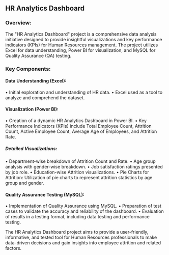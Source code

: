 ## HR Analytics Dashboard

### Overview:
The "HR Analytics Dashboard" project is a comprehensive data analysis initiative designed to provide insightful visualizations and key performance indicators (KPIs) for Human Resources management. The project utilizes Excel for data understanding, Power BI for visualization, and MySQL for Quality Assurance (QA) testing.
### Key Components:
#### Data Understanding (Excel):
•	Initial exploration and understanding of HR data.
•	Excel used as a tool to analyze and comprehend the dataset.
#### Visualization (Power BI):
•	Creation of a dynamic HR Analytics Dashboard in Power BI.
•	Key Performance Indicators (KPIs) include Total Employee Count, Attrition Count, Active Employee Count, Average Age of Employees, and Attrition Rate.
##### Detailed Visualizations:
•	Department-wise breakdown of Attrition Count and Rate.
•	Age group analysis with gender-wise breakdown.
•	Job satisfaction ratings presented by job role.
•	Education-wise Attrition visualizations.
•	Pie Charts for Attrition: Utilization of pie charts to represent attrition statistics by age group and gender.
#### Quality Assurance Testing (MySQL):
•	Implementation of Quality Assurance using MySQL.
•	Preparation of test cases to validate the accuracy and reliability of the dashboard.
•	Evaluation of results in a testing format, including data testing and performance testing.


The HR Analytics Dashboard project aims to provide a user-friendly, informative, and tested tool for Human Resources professionals to make data-driven decisions and gain insights into employee attrition and related factors.

